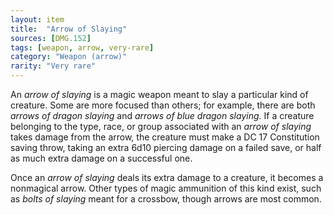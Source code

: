 ```yaml
---
layout: item
title:  "Arrow of Slaying"
sources: [DMG.152]
tags: [weapon, arrow, very-rare]
category: "Weapon (arrow)"
rarity: "Very rare"
---
```


An *arrow of slaying* is a magic weapon meant to slay a particular kind of creature. Some are more focused than others; for example, there are both *arrows of dragon slaying* and *arrows of blue dragon slaying*. If a creature belonging to the type, race, or group associated with an *arrow of slaying* takes damage from the arrow, the creature must make a DC 17 Constitution saving throw, taking an extra 6d10 piercing damage on a failed save, or half as much extra damage on a successful one.

Once an *arrow of slaying* deals its extra damage to a creature, it becomes a nonmagical arrow. Other types of magic ammunition of this kind exist, such as *bolts of slaying* meant for a crossbow, though arrows are most common.
